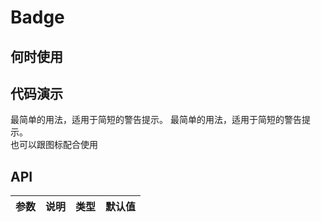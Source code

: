 
# Badge

## 何时使用

## 代码演示

<div class="grid-x grid-margin-x">
  <div class="medium-6 large-6 cell">
    <nt-example>
      <nt-example-showcase>
        <example-badge-basic></example-badge-basic>
      </nt-example-showcase>
      <nt-example-legend title="基本">
        最简单的用法，适用于简短的警告提示。
      </nt-example-legend>
      <nt-example-code [code]="basicCode"></nt-example-code>
    </nt-example>
    <nt-example>
      <nt-example-showcase>
        <example-badge-colors></example-badge-colors>
      </nt-example-showcase>
      <nt-example-legend title="颜色">
        最简单的用法，适用于简短的警告提示。
      </nt-example-legend>
      <nt-example-code [code]="colorsCode"></nt-example-code>
    </nt-example>
  </div>
  <div class="medium-6 large-6 cell">
    <nt-example>
      <nt-example-showcase>
        <example-badge-icon></example-badge-icon>
      </nt-example-showcase>
      <nt-example-legend title="图标">
        也可以跟图标配合使用
      </nt-example-legend>
      <nt-example-code [code]="iconCode"></nt-example-code>
    </nt-example>
  </div>
</div>

## API

| 参数 | 说明 | 类型 | 默认值 |
| --- | --- | --- | --- |

